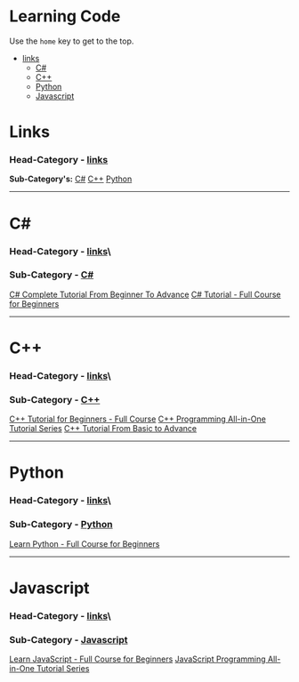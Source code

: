 # Learning Code

Use the `home` key to get to the top.

- [links](#links)
  + [C#](#c#)
  + [C++](#C++)
  + [Python](#Python)
  + [Javascript](#javascript)


# Links
### Head-Category - [links](#links)

**Sub-Category's:**
[C#](#c#)
[C++](#C++)
[Python](#Python)

---

# C#
### Head-Category - [links](#links)\
### Sub-Category - [C#](#c#)


[C# Complete Tutorial From Beginner To Advance](https://www.youtube.com/watch?v=FPeGkedZykA&ab_channel=FLDevelopers)
[C# Tutorial - Full Course for Beginners](https://www.youtube.com/watch?v=GhQdlIFylQ8&ab_channel=freeCodeCamp.org)

---

# C++
### Head-Category - [links](#links)\
### Sub-Category - [C++](#C++)


[C++ Tutorial for Beginners - Full Course](https://www.youtube.com/watch?v=vLnPwxZdW4Y&ab_channel=freeCodeCamp.org)
[C++ Programming All-in-One Tutorial Series](https://www.youtube.com/watch?v=_bYFu9mBnr4&ab_channel=CalebCurry)
[C++ Tutorial From Basic to Advance](https://www.youtube.com/watch?v=mUQZ1qmKlLY&ab_channel=ExternCode)


---

# Python
### Head-Category - [links](#links)\
### Sub-Category - [Python](#python)

[Learn Python - Full Course for Beginners](https://www.youtube.com/watch?v=rfscVS0vtbw&ab_channel=freeCodeCamp.org)

---

# Javascript
### Head-Category - [links](#links)\
### Sub-Category - [Javascript](#javascript)

[Learn JavaScript - Full Course for Beginners](https://www.youtube.com/watch?v=PkZNo7MFNFg)
[JavaScript Programming All-in-One Tutorial Series](https://www.youtube.com/watch?v=9M4XKi25I2M)
